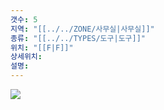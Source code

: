 ```yaml
---
갯수: 5
지역: "[[../../ZONE/사무실|사무실]]"
종류: "[[../../TYPES/도구|도구]]"
위치: "[[F|F]]"
상세위치: 
설명: 
---
```

![](http://192.168.50.22/images/240607_IMG_0186.jpg)